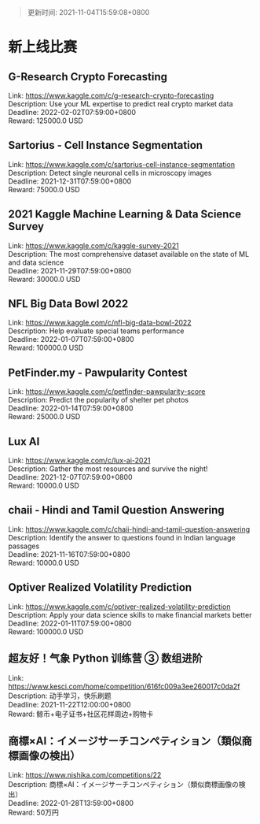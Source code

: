> 更新时间: 2021-11-04T15:59:08+0800 

# 新上线比赛


## G-Research Crypto Forecasting 
Link: https://www.kaggle.com/c/g-research-crypto-forecasting  
Description: Use your ML expertise to predict real crypto market data  
Deadline: 2022-02-02T07:59:00+0800  
Reward: 125000.0 USD  

## Sartorius - Cell Instance Segmentation
Link: https://www.kaggle.com/c/sartorius-cell-instance-segmentation  
Description: Detect single neuronal cells in microscopy images  
Deadline: 2021-12-31T07:59:00+0800  
Reward: 75000.0 USD  

## 2021 Kaggle Machine Learning & Data Science Survey
Link: https://www.kaggle.com/c/kaggle-survey-2021  
Description: The most comprehensive dataset available on the state of ML and data science  
Deadline: 2021-11-29T07:59:00+0800  
Reward: 30000.0 USD  

## NFL Big Data Bowl 2022
Link: https://www.kaggle.com/c/nfl-big-data-bowl-2022  
Description: Help evaluate special teams performance  
Deadline: 2022-01-07T07:59:00+0800  
Reward: 100000.0 USD  

## PetFinder.my - Pawpularity Contest
Link: https://www.kaggle.com/c/petfinder-pawpularity-score  
Description: Predict the popularity of shelter pet photos  
Deadline: 2022-01-14T07:59:00+0800  
Reward: 25000.0 USD  

## Lux AI
Link: https://www.kaggle.com/c/lux-ai-2021  
Description: Gather the most resources and survive the night!  
Deadline: 2021-12-07T07:59:00+0800  
Reward: 10000.0 USD  

## chaii - Hindi and Tamil Question Answering
Link: https://www.kaggle.com/c/chaii-hindi-and-tamil-question-answering  
Description: Identify the answer to questions found in Indian language passages  
Deadline: 2021-11-16T07:59:00+0800  
Reward: 10000.0 USD  

## Optiver Realized Volatility Prediction
Link: https://www.kaggle.com/c/optiver-realized-volatility-prediction  
Description: Apply your data science skills to make financial markets better  
Deadline: 2022-01-11T07:59:00+0800  
Reward: 100000.0 USD  

## 超友好！气象 Python 训练营 ③ 数组进阶
Link: https://www.kesci.com/home/competition/616fc009a3ee260017c0da2f  
Description: 动手学习，快乐刷题  
Deadline: 2021-11-22T12:00:00+0800  
Reward: 鲸币+电子证书+社区花样周边+购物卡  

## 商標×AI：イメージサーチコンペティション（類似商標画像の検出）
Link: https://www.nishika.com/competitions/22  
Description: 商標×AI：イメージサーチコンペティション（類似商標画像の検出）  
Deadline: 2022-01-28T13:59:00+0800  
Reward: 50万円  

